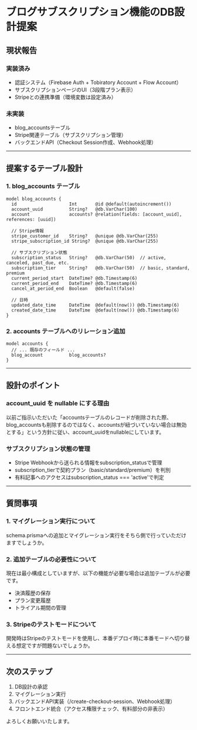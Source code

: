 # ブログサブスクリプション機能のDB設計提案

## 現状報告

### 実装済み
- 認証システム（Firebase Auth + Tobiratory Account + Flow Account）
- サブスクリプションページのUI（3段階プラン表示）
- Stripeとの連携準備（環境変数は設定済み）

### 未実装
- blog_accountsテーブル
- Stripe関連テーブル（サブスクリプション管理）
- バックエンドAPI（Checkout Session作成、Webhook処理）

---

## 提案するテーブル設計

### 1. blog_accounts テーブル

```prisma
model blog_accounts {
  id                    Int       @id @default(autoincrement())
  account_uuid          String?   @db.VarChar(100)
  account               accounts? @relation(fields: [account_uuid], references: [uuid])

  // Stripe情報
  stripe_customer_id    String?   @unique @db.VarChar(255)
  stripe_subscription_id String?  @unique @db.VarChar(255)

  // サブスクリプション状態
  subscription_status   String?   @db.VarChar(50)  // active, canceled, past_due, etc.
  subscription_tier     String?   @db.VarChar(50)  // basic, standard, premium
  current_period_start  DateTime? @db.Timestamp(6)
  current_period_end    DateTime? @db.Timestamp(6)
  cancel_at_period_end  Boolean   @default(false)

  // 日時
  updated_date_time     DateTime  @default(now()) @db.Timestamp(6)
  created_date_time     DateTime  @default(now()) @db.Timestamp(6)
}
```

### 2. accounts テーブルへのリレーション追加

```prisma
model accounts {
  // ... 既存のフィールド ...
  blog_account          blog_accounts?
}
```

---

## 設計のポイント

### account_uuid を nullable にする理由
以前ご指示いただいた「accountsテーブルのレコードが削除された際、blog_accountsも削除するのではなく、accountsが紐づいていない場合は無効とする」という方針に従い、account_uuidをnullableにしています。

### サブスクリプション状態の管理
- Stripe Webhookから送られる情報をsubscription_statusで管理
- subscription_tierで契約プラン（basic/standard/premium）を判別
- 有料記事へのアクセスはsubscription_status === 'active'で判定

---

## 質問事項

### 1. マイグレーション実行について
schema.prismaへの追加とマイグレーション実行をそちら側で行っていただけますでしょうか。

### 2. 追加テーブルの必要性について
現在は最小構成としていますが、以下の機能が必要な場合は追加テーブルが必要です。
- 決済履歴の保存
- プラン変更履歴
- トライアル期間の管理

### 3. Stripeのテストモードについて
開発時はStripeのテストモードを使用し、本番デプロイ時に本番モードへ切り替える想定ですが問題ないでしょうか。

---

## 次のステップ

1. DB設計の承認
2. マイグレーション実行
3. バックエンドAPI実装（/create-checkout-session、Webhook処理）
4. フロントエンド統合（アクセス権限チェック、有料部分の非表示）

よろしくお願いいたします。
